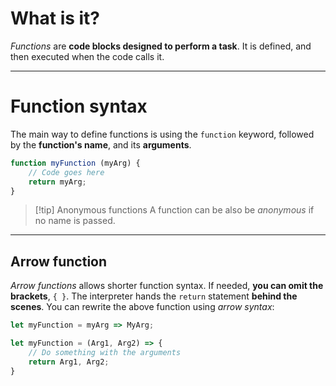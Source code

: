 # What is it?

*Functions* are **code blocks designed to perform a task**. It is defined, and then executed when the code calls it.
___
# Function syntax

The main way to define functions is using the `function` keyword, followed by the **function's name**, and its **arguments**.

```javascript
function myFunction (myArg) {
	// Code goes here
	return myArg;
}
```

>[!tip] Anonymous functions
>A function can be also be *anonymous* if no name is passed.

___
## Arrow function

*Arrow functions* allows shorter function syntax. If needed, **you can omit the brackets**, `{ }`. The interpreter hands the `return` statement **behind the scenes**. You can rewrite the above function using *arrow syntax*:

```javascript
let myFunction = myArg => MyArg;

let myFunction = (Arg1, Arg2) => {
	// Do something with the arguments
	return Arg1, Arg2;
}
```